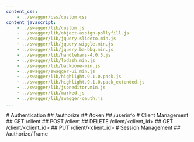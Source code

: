 ```yaml
---
content_css:
    - ../swagger/css/custom.css
content_javascript:
    - ../swagger/lib/custom.js
    - ../swagger/lib/object-assign-pollyfill.js
    - ../swagger/lib/jquery.slideto.min.js
    - ../swagger/lib/jquery.wiggle.min.js
    - ../swagger/lib/jquery.ba-bbq.min.js
    - ../swagger/lib/handlebars-4.0.5.js
    - ../swagger/lib/lodash.min.js
    - ../swagger/lib/backbone-min.js
    - ../swagger/swagger-ui.min.js
    - ../swagger/lib/highlight.9.1.0.pack.js
    - ../swagger/lib/highlight.9.1.0.pack_extended.js
    - ../swagger/lib/jsoneditor.min.js
    - ../swagger/lib/marked.js
    - ../swagger/lib/swagger-oauth.js
...
```


  <div id="temp-anchor-links" class="hidden">
# Authentication
## /authorize
## /token
## /userinfo
# Client Management
## GET /client
## POST /client
## DELETE /client/&lt;client_id&gt;
## GET /client/&lt;client_id&gt;
## PUT /client/&lt;client_id&gt;
# Session Management
## /authorize/iframe
  </div>

<div class="row">
  <div class="swagger-section col-md-12">
    <div id="message-bar" class="swagger-ui-wrap">&nbsp;</div>
    <div id="swagger-ui" class="swagger-ui-wrap" style="min-height: 250px;"></div>
  </div>
</div>

<link rel="stylesheet" type="text/css" href="/swagger/swagger-ui.css" >
<link href="/swagger/css/custom.css" rel="stylesheet" type="text/css"/>

<script src="/swagger/swagger-ui-bundle.js"> </script>
<script src="/swagger/swagger-ui-standalone-preset.js"> </script>
<script>
window.onload = function() {

  // Build a system
  const ui = SwaggerUIBundle({
    url: "/swagger/provider.yaml",
    dom_id: '#swagger-ui',
    deepLinking: true,
    onComplete: function(swaggerApi, swaggerUi) {
        $('#temp-anchor-links').remove();
        
        $('pre code').each(function(i, e) {
          hljs.highlightBlock(e)
        });
    
        // addApiKeyAuthorization();
    
        if(window.SwaggerTranslator) {
          window.SwaggerTranslator.translate();
        }
    },
    onFailure: function(data) {
        log("Unable to load the UI.");
    },
    presets: [
      SwaggerUIBundle.presets.apis,
    ],
    plugins: [
    ],
    docExpansion: "list",
    defaultModelRendering: "example",
    supportedSubmitMethods: []
  })

  window.ui = ui
}
</script>

